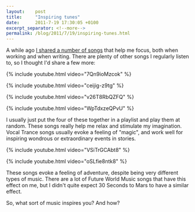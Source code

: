 ```yaml
---
layout:    post
title:     "Inspiring tunes"
date:      2011-7-19 17:30:05 +0100
excerpt_separator: <!--more-->
permalink: /blog/2011/7/19/inspiring-tunes.html
---
```


A while ago [I shared a number of songs](https://www.jeroensteenbeeke.nl/musical-inspiration/) that help me focus, both when working and when writing. There are plenty of other songs I regularly listen to, so I thought I'd share a few more:

{% include youtube.html video="7Qn9ioMzcok" %}

<!--more-->
{% include youtube.html video="ceijig-z9tg" %}

{% include youtube.html video="v26T8RbQZFQ" %}

{% include youtube.html video="WpTdxzeQPvU" %}

I usually just put the four of these together in a playlist and play them at random. These songs really help me relax and stimulate my imagination. Vocal Trance songs usually evoke a feeling of &quot;magic&quot;, and work well for inspiring wondrous or extraordinary events in stories.

{% include youtube.html video="VSiTrGCAbt8" %}

{% include youtube.html video="oSLfie8ntk8" %}

These songs evoke a feeling of adventure, despite being very different types of music. There are a lot of Future World Music songs that have this effect on me, but I didn't quite expect 30 Seconds to Mars to have a similar effect.

So, what sort of music inspires you? And how?